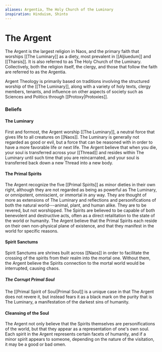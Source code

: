 ```yaml
---
aliases: Argentia, The Holy Church of the Luminary
inspiration: Hinduism, Shinto
---
```

# The Argent

The Argent is the largest religion in Naos, and the primary faith that worships [[The Luminary]] as a diety, most prevalent in [[Aljiuedum]] and [[Tharsis]]. It is also referred to as The Holy Church of the Luminary. Collectively, both the religion itself, the clergy, and those that follow the faith are referred to as the Argentia.

Argent Theology is primarily based on traditions involving the structured worship of the [[The Luminary]], along with a variety of holy texts, clergy members, tenants, and influence on other aspects of society such as Sciences and Politics through [[Protoxy|Protoxies]].

### Beliefs
#### The Luminary
First and formost, the Argent worship [[The Luminary]], a neutral force that gives life to all creatures on [[Naos]]. The Luminary is generally not regarded as good or evil, but a force that can be reasoned with in order to have a more favorable life or next life. The Argent believe that when you die, your soul is transferred across your [[Thread]] and resides within The Luminary until such time that you are reincarnated, and your soul is transferred back down a new Thread into a new body.

#### The Primal Spirits
The Argent recognize the five [[Primal Spirits]] as minor dieties in their own right, although they are not regarded as being as powerful as The Luminary, or omnipotent, omniscient, or immortal in any way. They are thought of more as extensions of The Luminary and reflections and personifications of both the natural world---animal, plant, and human alike. They are to be revered, but not worshipped. The Spirits are believed to be capable of both benevolent and destructive acts, often as a direct retalitation to the state of the world or humanity. The Argent believe that the Primal Spirits each reside on their own non-physical plane of existence, and that they manifest in the world for specific reasons.

#### Spirit Sanctums
Spirit Sanctums are shrines built across [[Naos]] in order to facilitate the crossing of the spirits from their realm into the mortal one. Without them, the Argent believe the Spirits connection to the mortal world would be interrupted, causing chaos.

##### The Corrupt Primal Soul
The [[Primal Spirit of Soul|Primal Soul]] is a unique case in that The Argent does not revere it, but instead fears it as a black mark on the purity that is The Luminary, a manifestation of the darkest sins of humanity.

#### Cleansing of the Soul

The Argent not only believe that the Spirits themselves are personifications of the world, but that they appear as a representation of one's own soul. Each spirit in the Argent represents certain facets of humanity, and if a minor spirit appears to someone, depending on the nature of the visitation, it may be a good or bad omen.
